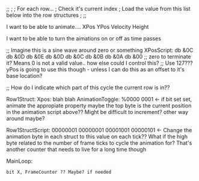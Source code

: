 ;;
;
;  For each row... 
;  Check it's current index
;  Load the value from this list below into the row structures
;
;;

I want to be able to animate....
XPos
YPos
Velocity
Height

I want to be able to turn the aimations on or off as time passes




;; Imagine this is a sine wave around zero or something
XPosScript:
	db &0C
	db &0D
	db &0E
	db &0D
	db &0C
	db &0B
	db &0A
	db &00 	;; zero to terminate it? Means 0 is not a valid value.. how else could I control this?
			;; Use 127??? yPos is going to use this though - unless I can do this as an offset to it's base location? 

;; How do I indicate which part of this cycle the current row is in??

Row1Struct:
	Xpos: blah blah
	AnimationToggle: %0000 0001 <- if bit set set, animate the appropiate property maybe the top byte is the current position in the animation script above?? Might be 									difficult to increment? other way around maybe?

Row1StructScript:
	00000001
	00000001
	00001001
	00000101  <- Change the animation byte in each struct to this value on each tick?? What if the high byte related to the number of frame ticks to cycle the animation 				for? 
				 That's another counter that needs to live for a long time though

MainLoop:

	bit X, FrameCounter ?? Maybe? if needed

